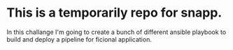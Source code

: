 # This is a temporarily repo for snapp.

In this challange I'm going to create a bunch of different ansible playbook to build and deploy a pipeline for ficional application.


